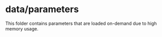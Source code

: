 # data/parameters

This folder contains parameters that are loaded on-demand due to high memory usage.

